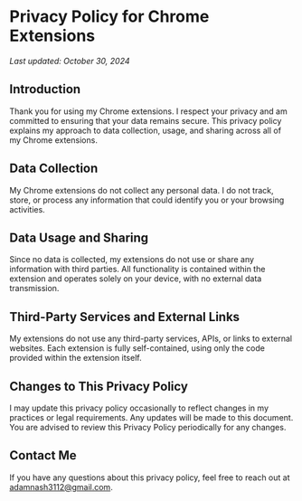 # Privacy Policy for Chrome Extensions

*Last updated: October 30, 2024*

## Introduction
Thank you for using my Chrome extensions. I respect your privacy and am committed to ensuring that your data remains secure. This privacy policy explains my approach to data collection, usage, and sharing across all of my Chrome extensions.

## Data Collection
My Chrome extensions do not collect any personal data. I do not track, store, or process any information that could identify you or your browsing activities.

## Data Usage and Sharing
Since no data is collected, my extensions do not use or share any information with third parties. All functionality is contained within the extension and operates solely on your device, with no external data transmission.

## Third-Party Services and External Links
My extensions do not use any third-party services, APIs, or links to external websites. Each extension is fully self-contained, using only the code provided within the extension itself.

## Changes to This Privacy Policy
I may update this privacy policy occasionally to reflect changes in my practices or legal requirements. Any updates will be made to this document. You are advised to review this Privacy Policy periodically for any changes.

## Contact Me
If you have any questions about this privacy policy, feel free to reach out at [adamnash3112@gmail.com](mailto:adamnash3112@gmail.com).
